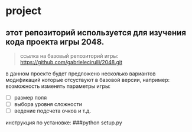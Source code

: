 # project
## этот репозиторий используется для изучения кода проекта игры 2048.
> ссылка на базовый репозиторий игры: https://github.com/gabrielecirulli/2048.git

в данном проекте будет предложено несколько вариантов модификаций которые отсуствуют в базовой версии, например: возможность изменять параметры игры:

- [ ] размер поля
- [ ] выбора уровня сложности
- [ ] ведение подсчета очков и т.д.

 инструкция по установке:
###python setup.py
